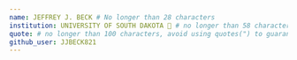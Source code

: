 ```yaml
---
name: JEFFREY J. BECK # No longer than 28 characters
institution: UNIVERSITY OF SOUTH DAKOTA 🚩 # no longer than 58 characters
quote: # no longer than 100 characters, avoid using quotes(") to guarantee the format remains the same.
github_user: JJBECK821
---
```

